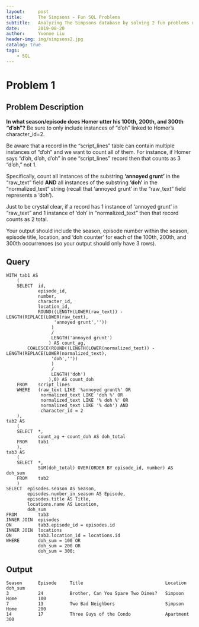 ```yaml
---
layout:     post
title:      The Simpsons - Fun SQL Problems
subtitle:   Analyzing The Simpsons database by solving 2 fun problems using SQL
date:       2019-08-20
author:     Yvonne Liu
header-img: img/simpsons2.jpg
catalog: true
tags:
    - SQL
---
```


# Problem 1

## Problem Description

**In what season/episode does Homer utter his 100th, 200th, and 300th “d’oh”?**  Be sure to only include instances of “d’oh” linked to Homer’s character_id=2.  

Be aware that a record in the “script_lines” table can contain multiple instances of “d’oh” and we want to count all of them.  For instance, if Homer says “d’oh, d’oh, d’oh” in one “script_lines” record then that counts as 3 “d’oh,” not 1.  

Specifically, count all instances of the substring **‘annoyed grunt’** in the “raw_text” field **AND** all instances of the substring **‘doh’** in the “normalized_text” string (recall that ‘annoyed grunt’ in the “raw_text” field represents a ‘doh’).  

Just to be crystal clear, if a record has 1 instance of ‘annoyed grunt’ in “raw_text” and 1 instance of ‘doh’ in “normalized_text” then that record counts as 2 total.  

Your output should include the season, episode number within the season, episode title, location, and ‘doh counter’ for each of the 100th, 200th, and 300th occurrences (so your output should only have 3 rows).

## Query

```
WITH tab1 AS
	(
	SELECT	id,
            episode_id,
            number,
            character_id,
          	location_id,
            ROUND((LENGTH(LOWER(raw_text)) - LENGTH(REPLACE(LOWER(raw_text),
				  'annoyed grunt',''))
				 ) 
				 / 
				 LENGTH('annoyed grunt')        
				) AS count_ag,
    	COALESCE(ROUND((LENGTH(LOWER(normalized_text)) - LENGTH(REPLACE(LOWER(normalized_text),
				 'doh',''))
				 ) 
				 / 
				 LENGTH('doh')        
		        ),0) AS count_doh
	FROM	script_lines
	WHERE	(raw_text LIKE '%annoyed grunt%' OR
			 normalized_text LIKE 'doh %' OR
             normalized_text LIKE '% doh %' OR
             normalized_text LIKE '% doh') AND
             character_id = 2
	),
tab2 AS
	(		
	SELECT	*,
			count_ag + count_doh AS doh_total
	FROM	tab1
	),
tab3 AS
	(
	SELECT	*,
			SUM(doh_total) OVER(ORDER BY episode_id, number) AS doh_sum
	FROM	tab2
	)
SELECT	episodes.season AS Season,
		episodes.number_in_season AS Episode,
        episodes.title AS Title,
        locations.name AS Location,
        doh_sum
FROM		tab3
INNER JOIN	episodes
ON			tab3.episode_id = episodes.id
INNER JOIN	locations
ON			tab3.location_id = locations.id
WHERE		doh_sum = 100 OR
            doh_sum = 200 OR
            doh_sum = 300;

```

## Output
```
Season      Episode     Title                               Location            doh_sum
3           24          Brother, Can You Spare Two Dimes?   Simpson Home        100
7           13          Two Bad Neighbors                   Simpson Home        200
14          17          Three Guys of the Condo             Apartment           300
```

